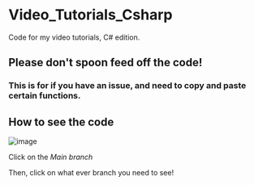 # Video_Tutorials_Csharp
Code for my video tutorials, C# edition. 

## Please don't spoon feed off the code!
### This is for if you have an issue, and need to copy and paste certain functions.

## How to see the code

![image](https://user-images.githubusercontent.com/79596269/141003847-15f7fcef-6b98-458f-8428-d00e6691833a.png)

Click on the *Main branch*

Then, click on what ever branch you need to see!
